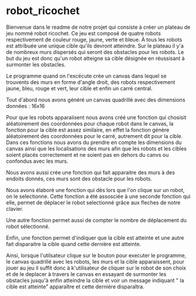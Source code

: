 # robot_ricochet

Bienvenue dans le readme de notre projet qui consiste à créer un plateau de jeu nommé robot ricochet.
Ce jeu est composé de quatre robots respectivement de couleur rouge, jaune, verte et bleue. 
À tous les robots est attribuée une unique cible qu'ils devront atteindre.
Sur le plateau il y'a de nombreux murs dispersés qui seront des obstacles pour les robots.
Le but du jeu est donc qu'un robot atteigne sa cible désignée en réussisant à surmonter les obstacles.


Le programme quand on l'excécute crée un canvas dans lequel se trouvents des murs en forme d'angle droit, des robots respectivement jaune, bleu, rouge et vert, leur cible et enfin un carré central. 

Tout d'abord nous avons généré un canvas quadrillé avec des dimensions données : 16x16

Pour que les robots apparaiisent nous avons créé une fonction qui chosisit aléatoirement des coordonnées pour chaque robot dans le canvas, la fonction pour la cible est assez similaire, en effet la fonction génère aléatoirement des coordonnées pour le carré, autrement dit pour la cible. Dans ces fonctions nous avons du prendre en compte les dimensions du canvas ainsi que les localisations des murs afin que les robots et les cibles soient placés correctement et ne soient pas en dehors du canvs ou confondus avec les murs.

Nous avons aussi crée une fonction qui fait apparaitre des murs à des endoits donnés, ces murs sont des obstacle pour les robots. 

Nous avons élaboré une fonction qui dès lors que l'on clique sur un robot, on le selectionne. Cette fonction a été assosciée à une seconde fonction qui elle, permet de déplacer le robot selectionné grâce aux fleches de notre clavier. 

Une autre fonction permet aussi de compter le nombre de déplacement du robot sélectionné.

Enfin, une fonction permet d'indiquer que la cible est atteinte et une autre fait disparaitre la cible quand cette dernière est atteinte. 

Ainsi, lorsque l'utilsateur clique sur le bouton pour executer le programme, le canvas quadrillé avec les robots, les murs et la cible apparaissent, pour jouer au jeu il suffit donc à k'utilisateur de cliquer sur le robot de son choix et de le deplacer à travers le canvas en essayant de surmonter les obstacles jusqu'à enfin atteindre la cible et voir un message indiquant " la cible est atteinte" apparaître et cette dernière disparaîtra.
